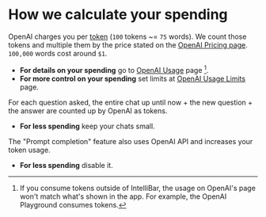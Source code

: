 # How we calculate your spending

OpenAI charges you per [token](https://platform.openai.com/docs/introduction/tokens) (`100` tokens ~= `75` words). We count those tokens and multiple them by the price stated on the [OpenAI Pricing page](https://openai.com/pricing). `100,000` words cost around `$1`.
- **For details on your spending** go to [OpenAI Usage](https://platform.openai.com/account/billing/limits) page [^1].
- **For more control on your spending** set limits at [OpenAI Usage Limits](https://platform.openai.com/account/billing/limits) page.

For each question asked, the entire chat up until now + the new question + the answer are counted up by OpenAI as tokens.
- **For less spending** keep your chats small.

The "Prompt completion" feature also uses OpenAI API and increases your token usage.
- **For less spending** disable it.

[^1]: If you consume tokens outside of IntelliBar, the usage on OpenAI's page won't match what's shown in the app. For example, the OpenAI Playground consumes tokens.